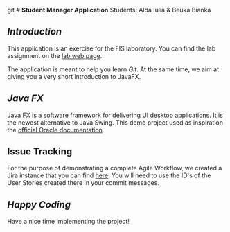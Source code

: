 git # **Student Manager Application**
Students: Alda Iulia & Beuka Bianka
## _Introduction_
This application is an exercise for the FIS laboratory. You can find the lab assignment on the [lab web page](http://labs.cs.upt.ro/~oose/pmwiki.php/FSE/LAB2020).

The application is meant to help you learn _Git_. At the same time, we aim at giving you a very short introduction to JavaFX.

## _Java FX_
Java FX is a software framework for delivering UI desktop applications. It is the newest alternative to Java Swing.
This demo project used as inspiration the [official Oracle documentation](https://docs.oracle.com/javafx/2/get_started/form.htm).

## Issue Tracking
For the purpose of demonstrating a complete Agile Workflow, we created a Jira instance that you can find [here](https://loose.atlassian.net/projects/SM/issues). You will need to use the ID's of the User Stories created there in your commit messages.

## _Happy Coding_
Have a nice time implementing the project!
